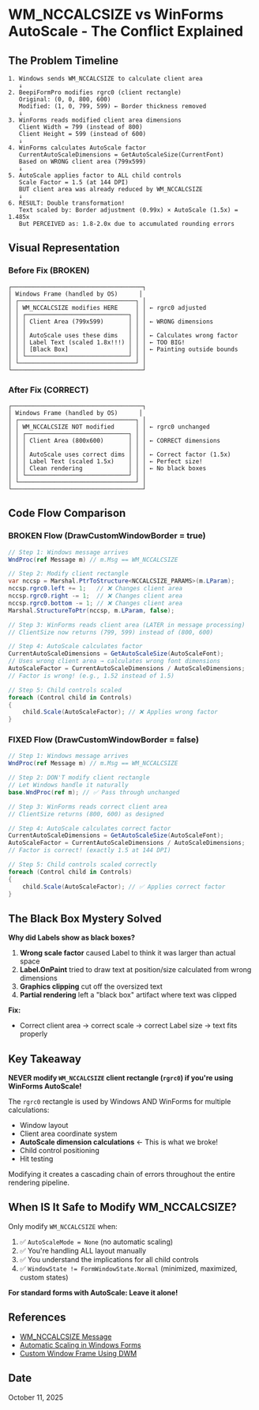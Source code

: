 # WM_NCCALCSIZE vs WinForms AutoScale - The Conflict Explained

## The Problem Timeline

```
1. Windows sends WM_NCCALCSIZE to calculate client area
   ↓
2. BeepiFormPro modifies rgrc0 (client rectangle)
   Original: (0, 0, 800, 600)
   Modified: (1, 0, 799, 599) ← Border thickness removed
   ↓
3. WinForms reads modified client area dimensions
   Client Width = 799 (instead of 800)
   Client Height = 599 (instead of 600)
   ↓
4. WinForms calculates AutoScale factor
   CurrentAutoScaleDimensions = GetAutoScaleSize(CurrentFont)
   Based on WRONG client area (799x599)
   ↓
5. AutoScale applies factor to ALL child controls
   Scale Factor = 1.5 (at 144 DPI)
   BUT client area was already reduced by WM_NCCALCSIZE
   ↓
6. RESULT: Double transformation!
   Text scaled by: Border adjustment (0.99x) × AutoScale (1.5x) = 1.485x
   But PERCEIVED as: 1.8-2.0x due to accumulated rounding errors
```

## Visual Representation

### Before Fix (BROKEN)
```
┌─────────────────────────────────────┐
│ Windows Frame (handled by OS)      │
│ ┌─────────────────────────────────┐ │
│ │ WM_NCCALCSIZE modifies HERE     │ │ ← rgrc0 adjusted
│ │ ┌─────────────────────────────┐ │ │
│ │ │ Client Area (799x599)       │ │ │ ← WRONG dimensions
│ │ │                             │ │ │
│ │ │ AutoScale uses these dims   │ │ │ ← Calculates wrong factor
│ │ │ Label Text (scaled 1.8x!!!) │ │ │ ← TOO BIG!
│ │ │ [Black Box]                 │ │ │ ← Painting outside bounds
│ │ └─────────────────────────────┘ │ │
│ └─────────────────────────────────┘ │
└─────────────────────────────────────┘
```

### After Fix (CORRECT)
```
┌─────────────────────────────────────┐
│ Windows Frame (handled by OS)      │
│ ┌─────────────────────────────────┐ │
│ │ WM_NCCALCSIZE NOT modified      │ │ ← rgrc0 unchanged
│ │ ┌─────────────────────────────┐ │ │
│ │ │ Client Area (800x600)       │ │ │ ← CORRECT dimensions
│ │ │                             │ │ │
│ │ │ AutoScale uses correct dims │ │ │ ← Correct factor (1.5x)
│ │ │ Label Text (scaled 1.5x)    │ │ │ ← Perfect size!
│ │ │ Clean rendering             │ │ │ ← No black boxes
│ │ └─────────────────────────────┘ │ │
│ └─────────────────────────────────┘ │
└─────────────────────────────────────┘
```

## Code Flow Comparison

### BROKEN Flow (DrawCustomWindowBorder = true)
```csharp
// Step 1: Windows message arrives
WndProc(ref Message m) // m.Msg == WM_NCCALCSIZE

// Step 2: Modify client rectangle
var nccsp = Marshal.PtrToStructure<NCCALCSIZE_PARAMS>(m.LParam);
nccsp.rgrc0.left += 1;   // ❌ Changes client area
nccsp.rgrc0.right -= 1;  // ❌ Changes client area
nccsp.rgrc0.bottom -= 1; // ❌ Changes client area
Marshal.StructureToPtr(nccsp, m.LParam, false);

// Step 3: WinForms reads client area (LATER in message processing)
// ClientSize now returns (799, 599) instead of (800, 600)

// Step 4: AutoScale calculates factor
CurrentAutoScaleDimensions = GetAutoScaleSize(AutoScaleFont);
// Uses wrong client area → calculates wrong font dimensions
AutoScaleFactor = CurrentAutoScaleDimensions / AutoScaleDimensions;
// Factor is wrong! (e.g., 1.52 instead of 1.5)

// Step 5: Child controls scaled
foreach (Control child in Controls)
{
    child.Scale(AutoScaleFactor); // ❌ Applies wrong factor
}
```

### FIXED Flow (DrawCustomWindowBorder = false)
```csharp
// Step 1: Windows message arrives
WndProc(ref Message m) // m.Msg == WM_NCCALCSIZE

// Step 2: DON'T modify client rectangle
// Let Windows handle it naturally
base.WndProc(ref m); // ✅ Pass through unchanged

// Step 3: WinForms reads correct client area
// ClientSize returns (800, 600) as designed

// Step 4: AutoScale calculates correct factor
CurrentAutoScaleDimensions = GetAutoScaleSize(AutoScaleFont);
AutoScaleFactor = CurrentAutoScaleDimensions / AutoScaleDimensions;
// Factor is correct! (exactly 1.5 at 144 DPI)

// Step 5: Child controls scaled correctly
foreach (Control child in Controls)
{
    child.Scale(AutoScaleFactor); // ✅ Applies correct factor
}
```

## The Black Box Mystery Solved

**Why did Labels show as black boxes?**

1. **Wrong scale factor** caused Label to think it was larger than actual space
2. **Label.OnPaint** tried to draw text at position/size calculated from wrong dimensions
3. **Graphics clipping** cut off the oversized text
4. **Partial rendering** left a "black box" artifact where text was clipped

**Fix:**
- Correct client area → correct scale → correct Label size → text fits properly

## Key Takeaway

**NEVER modify `WM_NCCALCSIZE` client rectangle (`rgrc0`) if you're using WinForms AutoScale!**

The `rgrc0` rectangle is used by Windows AND WinForms for multiple calculations:
- Window layout
- Client area coordinate system
- **AutoScale dimension calculations** ← This is what we broke!
- Child control positioning
- Hit testing

Modifying it creates a cascading chain of errors throughout the entire rendering pipeline.

## When IS It Safe to Modify WM_NCCALCSIZE?

Only modify `WM_NCCALCSIZE` when:
1. ✅ `AutoScaleMode = None` (no automatic scaling)
2. ✅ You're handling ALL layout manually
3. ✅ You understand the implications for all child controls
4. ✅ `WindowState != FormWindowState.Normal` (minimized, maximized, custom states)

**For standard forms with AutoScale: Leave it alone!**

## References

- [WM_NCCALCSIZE Message](https://learn.microsoft.com/en-us/windows/win32/winmsg/wm-nccalcsize)
- [Automatic Scaling in Windows Forms](https://learn.microsoft.com/en-us/dotnet/desktop/winforms/forms/autoscale)
- [Custom Window Frame Using DWM](https://learn.microsoft.com/en-us/windows/win32/dwm/customframe)

## Date
October 11, 2025

